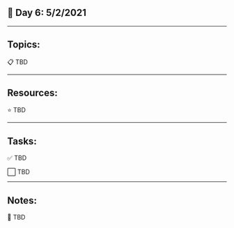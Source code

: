 ## :calendar: Day 6: 5/2/2021

---

## Topics:

:clipboard: TBD

---

## Resources:

:star: TBD

---

## Tasks:

:white_check_mark: TBD

:white_large_square: TBD

---

## Notes:

:notebook: TBD